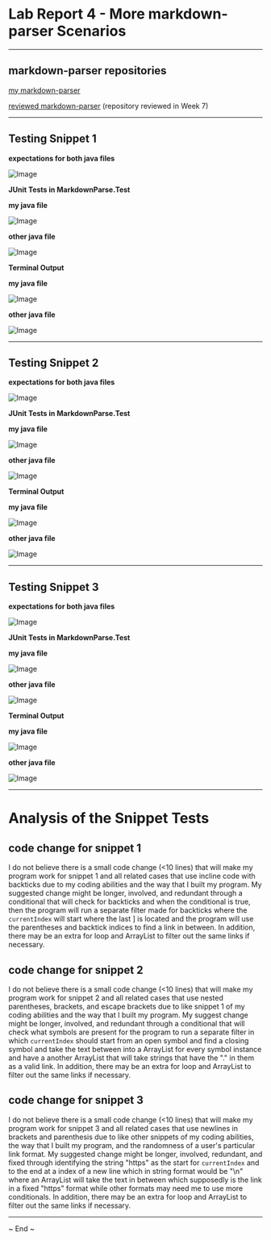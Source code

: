 # Lab Report 4 - More markdown-parser Scenarios

***

## markdown-parser repositories
[my markdown-parser](https://github.com/JSN3/markdown-parser)

[reviewed markdown-parser](https://github.com/grantcoz/markdown-parse) (repository reviewed in Week 7)

***

## Testing Snippet 1

__expectations for both java files__

![Image](https://raw.githubusercontent.com/JSN3/cse15l-lab-reports/main/lab-report-4-photos/LR4%20-%20Part%201a-2a.png)

__JUnit Tests in MarkdownParse.Test__

__my java file__

![Image](https://raw.githubusercontent.com/JSN3/cse15l-lab-reports/main/lab-report-4-photos/LR4%20-%20Part%201b.png)

__other java file__

![Image](https://raw.githubusercontent.com/JSN3/cse15l-lab-reports/main/lab-report-4-photos/LR4%20-%20Part%202b.png)

__Terminal Output__

__my java file__

![Image](https://raw.githubusercontent.com/JSN3/cse15l-lab-reports/main/lab-report-4-photos/LR4%20-%20Part%201c.png)

__other java file__

![Image](https://raw.githubusercontent.com/JSN3/cse15l-lab-reports/main/lab-report-4-photos/LR4%20-%20Part%202c.png)

***

## Testing Snippet 2

__expectations for both java files__

![Image](https://raw.githubusercontent.com/JSN3/cse15l-lab-reports/main/lab-report-4-photos/LR4%20-%20Part%203a-4a%20alt.png)

__JUnit Tests in MarkdownParse.Test__

__my java file__

![Image](https://raw.githubusercontent.com/JSN3/cse15l-lab-reports/main/lab-report-4-photos/LR4%20-%20Part%203b%20extra.png)

__other java file__

![Image](https://raw.githubusercontent.com/JSN3/cse15l-lab-reports/main/lab-report-4-photos/LR4%20-%20Part%204b%20extra.png)

__Terminal Output__

__my java file__

![Image](https://raw.githubusercontent.com/JSN3/cse15l-lab-reports/main/lab-report-4-photos/LR4%20-%20Part%203c%20extra.png)

__other java file__

![Image](https://raw.githubusercontent.com/JSN3/cse15l-lab-reports/main/lab-report-4-photos/LR4%20-%20Part%204c%20extra.png)

***

## Testing Snippet 3

__expectations for both java files__

![Image](https://raw.githubusercontent.com/JSN3/cse15l-lab-reports/main/lab-report-4-photos/LR4%20-%20Part%205a-6a.png)

__JUnit Tests in MarkdownParse.Test__

__my java file__

![Image](https://raw.githubusercontent.com/JSN3/cse15l-lab-reports/main/lab-report-4-photos/LR4%20-%20Part%205b.png)

__other java file__

![Image](https://raw.githubusercontent.com/JSN3/cse15l-lab-reports/main/lab-report-4-photos/LR4%20-%20Part%206b.png)

__Terminal Output__

__my java file__

![Image](https://raw.githubusercontent.com/JSN3/cse15l-lab-reports/main/lab-report-4-photos/LR4%20-%20Part%205c.png)

__other java file__

![Image](https://raw.githubusercontent.com/JSN3/cse15l-lab-reports/main/lab-report-4-photos/LR4%20-%20Part%206c.png)

***

# Analysis of the Snippet Tests

## code change for snippet 1
I do not believe there is a small code change (<10 lines) that will make my program work for snippet 1 and all related cases that use incline code with backticks due to my coding abilities and the way that I built my program. My suggested change might be longer, involved, and redundant through a conditional that will check for backticks and when the conditional is true, then the program will run a separate filter made for backticks where the `currentIndex` will start where the last ] is located and the program will use the parentheses and backtick indices to find a link in between. In addition, there may be an extra for loop and ArrayList to filter out the same links if necessary.

## code change for snippet 2
I do not believe there is a small code change (<10 lines) that will make my program work for snippet 2 and all related cases that use nested parentheses, brackets, and escape brackets due to like snippet 1 of my coding abilities and the way that I built my program. My suggest change might be longer, involved, and redundant through a conditional that will check what symbols are present for the program to run a separate filter in which `currentIndex` should start from an open symbol and find a closing symbol and take the text between into a ArrayList for every symbol instance and have a another ArrayList that will take strings that have the "." in them as a valid link. In addition, there may be an extra for loop and ArrayList to filter out the same links if necessary.

## code change for snippet 3
I do not believe there is a small code change (<10 lines) that will make my program work for snippet 3 and all related cases that use newlines in brackets and parenthesis due to like other snippets of my coding abilities, the way that I built my program, and the randomness of a user's particular link format. My suggested change might be longer, involved, redundant, and fixed through identifying the string "https" as the start for `currentIndex` and to the end at a index of a new line which in string format would be "\n" where an ArrayList will take the text in between which supposedly is the link in a fixed "https" format while other formats may need me to use more conditionals. In addition, there may be an extra for loop and ArrayList to filter out the same links if necessary.

***

~ End ~
